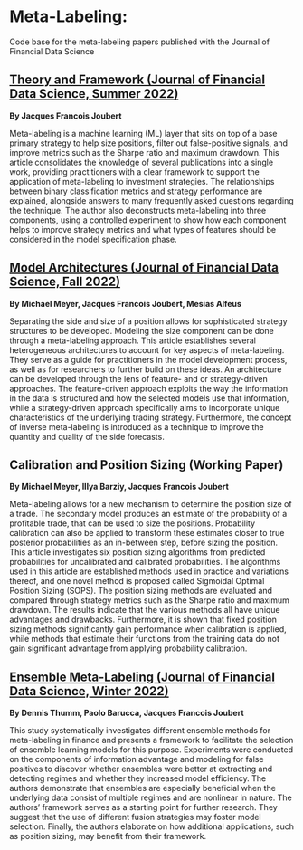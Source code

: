# Meta-Labeling:

Code base for the meta-labeling papers published with the Journal of Financial Data Science

## [Theory and Framework (Journal of Financial Data Science, Summer 2022)](https://jfds.pm-research.com/content/early/2022/06/23/jfds.2022.1.098)

**By Jacques Francois Joubert**

Meta-labeling is a machine learning (ML) layer that sits on top of a base primary strategy to help size positions, filter out false-positive signals, and improve metrics such as the Sharpe ratio and maximum drawdown. This article consolidates the knowledge of several publications into a single work, providing practitioners with a clear framework to support the application of meta-labeling to investment strategies. The relationships between binary classification metrics and strategy performance are explained, alongside answers to many frequently asked questions regarding the technique. The author also deconstructs meta-labeling into three components, using a controlled experiment to show how each component helps to improve strategy metrics and what types of features should be considered in the model specification phase.

## [Model Architectures (Journal of Financial Data Science, Fall 2022)](https://jfds.pm-research.com/content/early/2022/09/16/jfds.2022.1.108)

**By Michael Meyer, Jacques Francois Joubert, ‪Mesias Alfeus‬**

Separating the side and size of a position allows for sophisticated strategy structures to be developed. Modeling the size component can be done through a meta-labeling approach. This article establishes several heterogeneous architectures to account for key aspects of meta-labeling. They serve as a guide for practitioners in the model development process, as well as for researchers to further build on these ideas. An architecture can be developed through the lens of feature- and or strategy-driven approaches. The feature-driven approach exploits the way the information in the data is structured and how the selected models use that information, while a strategy-driven approach specifically aims to incorporate unique characteristics of the underlying trading strategy. Furthermore, the concept of inverse meta-labeling is introduced as a technique to improve the quantity and quality of the side forecasts. 

## Calibration and Position Sizing (Working Paper)

**By Michael Meyer, Illya Barziy, Jacques Francois Joubert**

Meta-labeling allows for a new mechanism to determine the position size of a trade. The secondary model produces an estimate of the probability of a profitable trade, that can be used to size the positions. Probability calibration can also be applied to transform these estimates closer to true posterior probabilities as an in-between step, before sizing the position. This article investigates six position sizing algorithms from predicted probabilities for uncalibrated and calibrated probabilities. The algorithms used in this article are established methods used in practice and variations thereof, and one novel method is proposed called Sigmoidal Optimal Position Sizing (SOPS). The position sizing methods are evaluated and compared through strategy metrics such as the Sharpe ratio and maximum drawdown. The results indicate that the various methods all have unique advantages and drawbacks. Furthermore, it is shown that fixed position sizing methods significantly gain performance when calibration is applied, while methods that estimate their functions from the training data do not gain significant advantage from applying probability calibration.

## [Ensemble Meta-Labeling (Journal of Financial Data Science, Winter 2022)](https://jfds.pm-research.com/content/early/2022/12/14/jfds.2022.1.114)

**By Dennis Thumm, Paolo Barucca, Jacques Francois Joubert**

This study systematically investigates different ensemble methods for meta-labeling in finance and presents a framework to facilitate the selection of ensemble learning models for this purpose. Experiments were conducted on the components of information advantage and modeling for false positives to discover whether ensembles were better at extracting and detecting regimes and whether they increased model efficiency. The authors demonstrate that ensembles are especially beneficial when the underlying data consist of multiple regimes and are nonlinear in nature. The authors’ framework serves as a starting point for further research. They suggest that the use of different fusion strategies may foster model selection. Finally, the authors elaborate on how additional applications, such as position sizing, may benefit from their framework.
